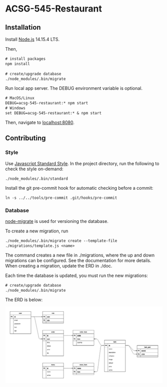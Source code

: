 # ACSG-545-Restaurant

## Installation
Install [Node.js](https://nodejs.org/en/) 14.15.4 LTS.

Then,

```
# install packages
npm install

# create/upgrade database
./node_modules/.bin/migrate
```

Run local app server.
The DEBUG environment variable is optional.

```
# MacOS/Linux
DEBUG=acsg-545-restaurant:* npm start
# Windows
set DEBUG=acsg-545-restaurant:* & npm start
```

Then, navigate to [localhost:8080](localhost:8080).

## Contributing
### Style
Use [Javascript Standard Style](https://standardjs.com/).
In the project directory, run the following to check the style on-demand:

```
./node_modules/.bin/standard
```

Install the git pre-commit hook for automatic checking before a commit:

```
ln -s ../../tools/pre-commit .git/hooks/pre-commit
```

### Database
[node-migrate](https://github.com/tj/node-migrate)
is used for versioning the database.

To create a new migration, run

```
./node_modules/.bin/migrate create --template-file ./migrations/template.js <name>
```

The command creates a new file in ./migrations,
where the up and down migrations can be configured.
See the documentation for more details.
When creating a migration, update the ERD in ./doc.

Each time the database is updated, you must run the new migrations:

```
# create/upgrade database
./node_modules/.bin/migrate
```

The ERD is below:

![ERD](doc/erd.png)
